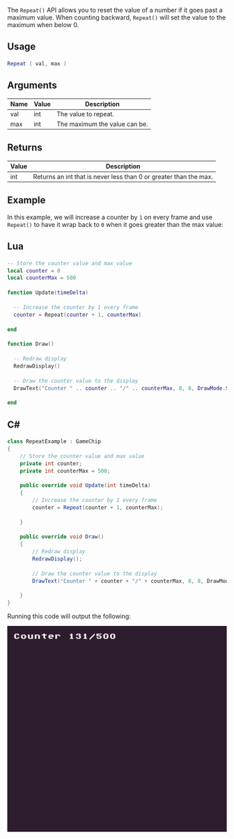 The `Repeat()` API allows you to reset the value of a number if it goes past a maximum value. When counting backward, `Repeat()` will set the value to the maximum when below 0. 

## Usage

```csharp
Repeat ( val, max )
```

## Arguments

| Name | Value | Description                    |
|------|-------|--------------------------------|
| val  | int   | The value to repeat\.          |
| max  | int   | The maximum the value can be\. |

## Returns

| Value | Description                                                        |
|-------|--------------------------------------------------------------------|
| int   | Returns an int that is never less than 0 or greater than the max\. |

## Example

In this example, we will increase a counter by `1` on every frame and use `Repeat()` to have it wrap back to `0` when it goes greater than the max value:



## Lua

```lua
-- Store the counter value and max value
local counter = 0
local counterMax = 500

function Update(timeDelta)

  -- Increase the counter by 1 every frame
  counter = Repeat(counter + 1, counterMax)

end

function Draw()

  -- Redraw display
  RedrawDisplay()

  -- Draw the counter value to the display
  DrawText("Counter " .. counter .. "/" .. counterMax, 8, 8, DrawMode.Sprite, "large", 15)

end
```



## C#

```csharp
class RepeatExample : GameChip
{
    // Store the counter value and max value
    private int counter;
    private int counterMax = 500;

    public override void Update(int timeDelta)
    {
        // Increase the counter by 1 every frame
        counter = Repeat(counter + 1, counterMax);

    }

    public override void Draw()
    {
        // Redraw display
        RedrawDisplay();

        // Draw the counter value to the display
        DrawText("Counter " + counter + "/" + counterMax, 8, 8, DrawMode.Sprite, "large", 15);

    }
}
```



Running this code will output the following:

![image alt text](images/RepeatOutput_image_0.png)


